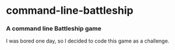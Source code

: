 command-line-battleship
=======================

### A command line Battleship game

I was bored one day, so I decided to code this game as a challenge.

